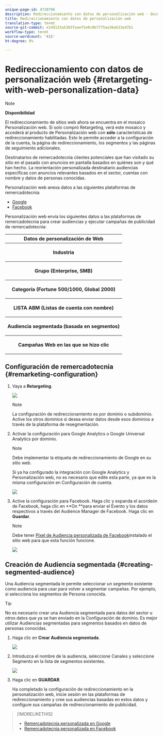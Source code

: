 ```yaml
---
unique-page-id: 4720796
description: Redireccionamiento con datos de personalización web - Documentos de marketing - Documentación del producto
title: Redireccionamiento con datos de personalización web
translation-type: tm+mt
source-git-commit: e149133a5383faaef5e9c9b7775ae36e633ed7b1
workflow-type: tm+mt
source-wordcount: '415'
ht-degree: 0%

---
```



# Redireccionamiento con datos de personalización web {#retargeting-with-web-personalization-data}

>[!NOTE]
>
>**Disponibilidad**
>
>El redireccionamiento de sitios web ahora se encuentra en el mosaico Personalización web. Si solo compró Retargeting, verá este mosaico y accederá al producto de Personalización web con **sólo** características de redireccionamiento habilitadas. Esto le permite acceder a la configuración de la cuenta, la página de redireccionamiento, los segmentos y las páginas de seguimiento adicionales.

Destinatarios de remercadotecnia clientes potenciales que han visitado su sitio en el pasado con anuncios en pantalla basados en quiénes son y qué han hecho. La reorientación personalizada destinatario audiencias específicas con anuncios relevantes basados en el sector, cuentas con nombre y datos de personas conocidas.

Personalización web anexa datos a las siguientes plataformas de remercadotecnia:

* [Google](personalized-remarketing-in-google.md)
* [Facebook](personalized-remarketing-in-facebook.md)

Personalización web envía los siguientes datos a las plataformas de remercadotecnia para crear audiencias y ejecutar campañas de publicidad de remercadotecnia:

<table> 
 <tbody> 
  <tr> 
   <th colspan="1">Datos de personalización de Web</th> 
  </tr> 
  <tr> 
   <th><p>Industria</p></th> 
  </tr> 
  <tr> 
   <th><p>Grupo (Enterprise, SMB)</p></th> 
  </tr> 
  <tr> 
   <th><p>Categoría (Fortune 500/1000, Global 2000)</p></th> 
  </tr> 
  <tr> 
   <th><p>LISTA ABM (Listas de cuenta con nombre)</p></th> 
  </tr> 
  <tr> 
   <th><p>Audiencia segmentada (basada en segmentos)</p></th> 
  </tr> 
  <tr> 
   <th><p>Campañas Web en las que se hizo clic</p></th> 
  </tr> 
 </tbody> 
</table>

## Configuración de remercadotecnia {#remarketing-configuration}

1. Vaya a **Retargeting**.

   ![](assets/one.png)

   >[!NOTE]
   >
   >La configuración de redireccionamiento es por dominio o subdominio. Active los otros dominios si desea enviar datos desde esos dominios a través de la plataforma de resegmentación.

1. Activar la configuración para Google Analytics o Google Universal Analytics por dominio.

   >[!NOTE]
   >
   >Debe implementar la etiqueta de redireccionamiento de Google en su sitio web.
   >
   >
   >Si ya ha configurado la integración con Google Analytics y Personalización web, no es necesario que edite esta parte, ya que es la misma configuración en Configuración de cuenta.

   ![](assets/two.png)

1. Active la configuración para Facebook. Haga clic y expanda el acordeón de Facebook, haga clic en **On **para enviar el Evento y los datos respectivos a través del Audience Manager de Facebook. Haga clic en **Guardar**.

   >[!NOTE]
   >
   >Debe tener [Píxel de Audiencia personalizada de Facebook](https://developers.facebook.com/docs/ads-for-websites/website-custom-audiences/getting-started#install-the-pixel)instalado el sitio web para que esta función funcione.

   ![](assets/three.png)

## Creación de Audiencia segmentada {#creating-segmented-audience}

Una Audiencia segmentada le permite seleccionar un segmento existente como audiencia para usar para volver a segmentar campañas. Por ejemplo, si selecciona los segmentos de Persona conocida.

>[!TIP]
>
>No es necesario crear una Audiencia segmentada para datos del sector u otros datos que ya se han enviado en la Configuración de dominio. Es mejor utilizar Audiencias segmentadas para segmentos basados en datos de personas conocidas.

1. Haga clic en **Crear Audiencia segmentada**.

   ![](assets/image2015-1-15-16-3a36-3a38.png)

1. Introduzca el nombre de la audiencia, seleccione Canales y seleccione Segmento en la lista de segmentos existentes.

   ![](assets/image2015-1-15-16-3a40-3a17.png)

1. Haga clic en **GUARDAR**.

   Ha completado la configuración de redireccionamiento en la personalización web, inicie sesión en las plataformas de redireccionamiento y cree sus audiencias basadas en estos datos y configure sus campañas de redireccionamiento de publicidad.

>[!MORELIKETHIS]
>
>* [Remercadotecnia personalizada en Google](personalized-remarketing-in-google.md)
>* [Remercadotecnia personalizada en Facebook](personalized-remarketing-in-facebook.md)

